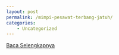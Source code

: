 ```yaml
---
layout: post
permalink: /mimpi-pesawat-terbang-jatuh/
categories:
    - Uncategorized
---
```


[Baca Selengkapnya](/09)